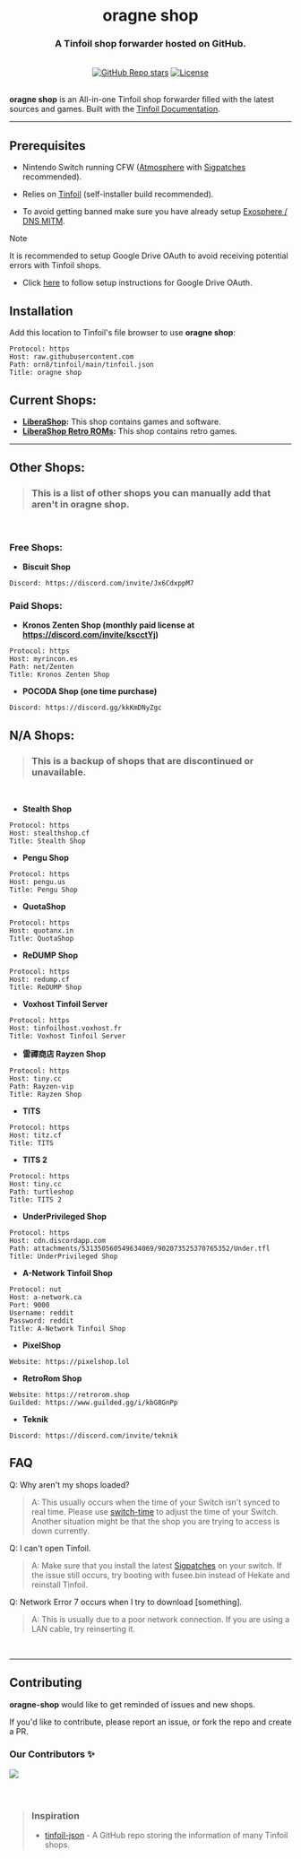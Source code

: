 <div align="center">
  <h1 align="center"><strong>oragne shop</strong></h1>
  <h3>A Tinfoil shop forwarder hosted on GitHub.</h3>
</div>

<br/>

<div align="center">
  <a href="https://github.com/orn8/tinfoil/stargazers"><img alt="GitHub Repo stars" src="https://img.shields.io/github/stars/orn8/tinfoil?style=for-the-badge"></a>
  <a href="https://github.com/orn8/tinfoil/blob/main/LICENSE"><img alt="License" src="https://img.shields.io/badge/license-EPLv2-purple?style=for-the-badge"></a>
</div>

<br/>

**oragne shop** is an All-in-one Tinfoil shop forwarder filled with the latest sources and games. Built with the [Tinfoil Documentation](https://blawar.github.io/tinfoil/custom_index/).

---

## Prerequisites

* Nintendo Switch running CFW ([Atmosphere](https://github.com/Atmosphere-NX/Atmosphere/releases) with [Sigpatches](https://github.com/ITotalJustice/sigpatch-updater) recommended).

* Relies on [Tinfoil](https://tinfoil.io) (self-installer build recommended).

* To avoid getting banned make sure you have already setup [Exosphere / DNS MITM](https://rentry.org/ExosphereDNSMITM).

> [!NOTE]
> It is recommended to setup Google Drive OAuth to avoid receiving potential errors with Tinfoil shops.
> * Click [here](https://rentry.co/reDUMPSHOPOAUTH) to follow setup instructions for Google Drive OAuth.

## Installation

Add this location to Tinfoil's file browser to use **oragne shop**:

```
Protocol: https
Host: raw.githubusercontent.com
Path: orn8/tinfoil/main/tinfoil.json
Title: oragne shop
```

## Current Shops:

- **[LiberaShop](https://liberashop.rs):** This shop contains games and software.
- **[LiberaShop Retro ROMs](https://librashop.rs/roms):** This shop contains retro games.

---

## Other Shops:
> ### This is a list of other shops you can manually add that aren't in **oragne shop**.

<br/>

### Free Shops:

* **Biscuit Shop**
```
Discord: https://discord.com/invite/Jx6CdxppM7
```

### Paid Shops:

* **Kronos Zenten Shop (monthly paid license at https://discord.com/invite/kscctYj)**
```
Protocol: https
Host: myrincon.es
Path: net/Zenten
Title: Kronos Zenten Shop
```

* **POCODA Shop (one time purchase)**
```
Discord: https://discord.gg/kkKmDNyZgc
```

## N/A Shops:
> ### This is a backup of shops that are discontinued or unavailable.

<br/>

* **Stealth Shop**
```
Protocol: https
Host: stealthshop.cf
Title: Stealth Shop
```

* **Pengu Shop**
```
Protocol: https
Host: pengu.us
Title: Pengu Shop
```

* **QuotaShop**
```
Protocol: https
Host: quotanx.in
Title: QuotaShop
```

* **ReDUMP Shop**
```
Protocol: https
Host: redump.cf
Title: ReDUMP Shop
```

* **Voxhost Tinfoil Server**
```
Protocol: https
Host: tinfoilhost.voxhost.fr
Title: Voxhost Tinfoil Server
```

* **雷禪商店 Rayzen Shop**
```
Protocol: https
Host: tiny.cc
Path: Rayzen-vip
Title: Rayzen Shop
```

* **TITS**
```
Protocol: https
Host: titz.cf
Title: TITS
```

* **TITS 2**
```
Protocol: https
Host: tiny.cc
Path: turtleshop
Title: TITS 2
```

* **UnderPrivileged Shop**
```
Protocol: https
Host: cdn.discordapp.com
Path: attachments/531350560549634069/902073525370765352/Under.tfl
Title: UnderPrivileged Shop
```

* **A-Network Tinfoil Shop**
```
Protocol: nut
Host: a-network.ca
Port: 9000
Username: reddit
Password: reddit
Title: A-Network Tinfoil Shop
```

* **PixelShop**
```
Website: https://pixelshop.lol
```

* **RetroRom Shop**
```
Website: https://retrorom.shop
Guilded: https://www.guilded.gg/i/kbG8GnPp
```

* **Teknik**
```
Discord: https://discord.com/invite/teknik
```

## FAQ

Q: Why aren't my shops loaded?

> A: This usually occurs when the time of your Switch isn't synced to real time. Please use [switch-time](https://github.com/3096/switch-time) to adjust the time of your Switch. Another situation might be that the shop you are trying to access is down currently.


Q: I can't open Tinfoil.

> A: Make sure that you install the latest [Sigpatches](https://github.com/ITotalJustice/sigpatch-updater) on your switch. If the issue still occurs, try booting with fusee.bin instead of Hekate and reinstall Tinfoil.


Q: Network Error 7 occurs when I try to download [something].

> A: This is usually due to a poor network connection. If you are using a LAN cable, try reinserting it.

<br/>

---

## Contributing

**oragne-shop** would like to get reminded of issues and new shops.

If you'd like to contribute, please report an issue, or fork the repo and create a PR.

### Our Contributors ✨

<a href="https://github.com/orn8/tinfoil/graphs/contributors">
  <img src="https://contrib.rocks/image?repo=orn8/tinfoil" />
</a>

<br/>
<br/>
<br/>

<blockquote>
<h3>Inspiration</h3>

- [tinfoil-json](https://github.com/carcaschoi/tinfoil-json) - A GitHub repo storing the information of many Tinfoil shops.
</blockquote>
